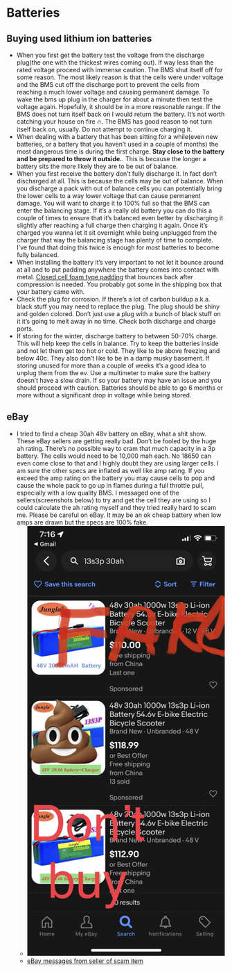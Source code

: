 # Batteries

## Buying used lithium ion batteries

* When you first get the battery test the voltage from the discharge plug(the one with the thickest wires coming out). If way less than the rated voltage proceed with immense caution. The BMS shut itself off for some reason. The most likely reason is that the cells were under voltage and the BMS cut off the discharge port to prevent the cells from reaching a much lower voltage and causing permanent damage. To wake the bms up plug in the charger for about a minute then test the voltage again. Hopefully, it should be in a more reasonable range.  If the BMS does not turn itself back on I would return the battery. It’s not worth catching your house on fire 🔥.  The BMS has good reason to not turn itself back on, usually.  Do not attempt to continue charging it.
* When dealing with a battery that has been sitting for a while(even new batteries, or a battery that you haven’t used in a couple of months) the most dangerous time is during the first charge. **Stay close to the battery and be prepared to throw it outside.**. This is because the longer a battery sits the more likely they are to be out of balance.
* When you first receive the battery don’t fully discharge it.  In fact don’t discharged at all. This is because the cells may be out of balance. When you discharge a pack with out of balance cells you can potentially bring the lower cells to a way lower voltage that can cause permanent damage. You will want to charge it to 100% full so that the BMS can enter the balancing stage. If it’s a really old battery you can do this a couple of times to ensure that it’s balanced even better by discharging it slightly after reaching a full charge then charging it again. Once it’s charged you wanna let it sit overnight while being unplugged from the charger that way the balancing stage has plenty of time to complete. I’ve found that doing this twice is enough for most batteries to become fully balanced.
* When installing the battery it’s very important to not let it bounce around at all and to put padding anywhere the battery comes into contact with metal. [Closed cell foam type padding](https://www.amazon.com/Artilife-Neoprene-Perfect-Cosplay-Padding/dp/B08FX3V8Z7/ref=sr_1_7?keywords=closed+cell+foam&qid=1645587858&sprefix=closed+cell+%2Caps%2C266&sr=8-7) that bounces back after compression is needed. You probably got some in the shipping box that your battery came with.
* Check the plug for corrosion.  If there’s a lot of carbon buildup a.k.a. black stuff you may need to replace the plug. The plug should  be shiny and golden colored. Don’t just use a plug with a bunch of black stuff on it it’s going to melt away in no time.  Check both discharge and charge ports.
* If storing for the winter, discharge battery to between 50-70% charge. This will help keep the cells in balance.  Try to keep the batteries inside and not let them get too hot or cold. They like to be above freezing and below 40c. They also don’t like to be in a damp musky basement. If storing unused for more than a couple of weeks it’s a good idea to unplug them from the ev.  Use a multimeter to make sure the battery doesn’t have a slow drain. If so your battery may have an issue and you should proceed with caution. Batteries should be able to go 6 months or more without a significant drop in voltage while being stored.

## eBay

* I tried to find a cheap 30ah 48v battery on eBay, what a shit show. These eBay sellers are getting really bad. Don’t be fooled by the huge ah rating. There’s no possible way to cram that much capacity in a 3p battery. The cells would need to be 10,000 mah each. No 18650 can even come close to that and I highly doubt they are using larger cells.  I am sure the other specs are inflated as well like amp rating.  If you exceed the amp rating on the battery you may cause cells to pop and cause the whole pack to go up in flames during a full throttle pull, especially with a low quality BMS.  I messaged one of the sellers(screenshots below) to try and get the cell they are using so I could calculate the ah rating myself and they tried really hard to scam me. Please be careful on eBay. It may be an ok cheap battery when low amps are drawn but the specs are 100% fake.
  * ![poo](images/ebayPoo.jpeg)
  * <a href="ebayMessages.md" target="_blank">eBay messages from seller of scam item</a>

